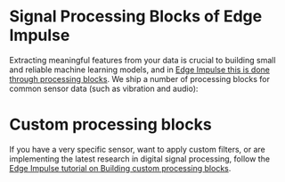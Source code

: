Signal Processing Blocks of Edge Impulse
================

Extracting meaningful features from your data is crucial to building small and reliable machine learning models, and in [Edge Impulse this is done through processing blocks](https://docs.edgeimpulse.com/docs/edge-impulse-studio/processing-blocks). We ship a number of processing blocks for common sensor data (such as vibration and audio):

# Custom processing blocks

If you have a very specific sensor, want to apply custom filters, or are implementing the latest research in digital signal processing, follow the [Edge Impulse tutorial on Building custom processing blocks](https://github.com/edgeimpulse/processing-blocks).
